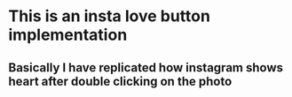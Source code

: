 # This is an insta love button implementation
## Basically I have replicated how instagram shows heart after double clicking on the photo